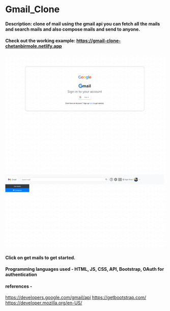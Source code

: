 # Gmail_Clone

#### Description: clone of mail using the gmail api you can fetch all the mails and search mails and also compose mails and send to anyone.

#### Check out the working example: https://gmail-clone-chetanbirmole.netlify.app

![Image 1](https://github.com/chetas11/Gmail_Clone/blob/master/Screenshot_2020-12-09%20Mail.png)
![Image 2](https://github.com/chetas11/Gmail_Clone/blob/master/Screenshot_2020-12-09%20Mail(1).png)

#### Click on get mails to get started.

#### Programming languages used - HTML, JS, CSS, API, Bootstrap, OAuth for authentication

#### references - 
https://developers.google.com/gmail/api
https://getbootstrap.com/
https://developer.mozilla.org/en-US/
